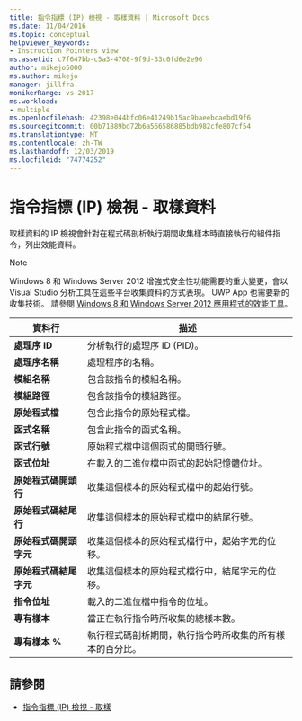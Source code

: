 ```yaml
---
title: 指令指標 (IP) 檢視 - 取樣資料 | Microsoft Docs
ms.date: 11/04/2016
ms.topic: conceptual
helpviewer_keywords:
- Instruction Pointers view
ms.assetid: c7f647bb-c5a3-4708-9f9d-33c0fd6e2e96
author: mikejo5000
ms.author: mikejo
manager: jillfra
monikerRange: vs-2017
ms.workload:
- multiple
ms.openlocfilehash: 42398e044bfc06e41249b15ac9baeebcaebd19f6
ms.sourcegitcommit: 00b71889bd72b6a566586885bdb982cfe807cf54
ms.translationtype: MT
ms.contentlocale: zh-TW
ms.lasthandoff: 12/03/2019
ms.locfileid: "74774252"
---
```

# <a name="instruction-pointers-ips-view---sampling-data"></a>指令指標 (IP) 檢視 - 取樣資料
取樣資料的 IP 檢視會針對在程式碼剖析執行期間收集樣本時直接執行的組件指令，列出效能資料。

> [!NOTE]
> Windows 8 和 Windows Server 2012 增強式安全性功能需要的重大變更，會以 Visual Studio 分析工具在這些平台收集資料的方式表現。 UWP App 也需要新的收集技術。 請參閱 [Windows 8 和 Windows Server 2012 應用程式的效能工具](../profiling/performance-tools-on-windows-8-and-windows-server-2012-applications.md)。

|資料行|描述|
|------------|-----------------|
|**處理序 ID**|分析執行的處理序 ID (PID)。|
|**處理序名稱**|處理程序的名稱。|
|**模組名稱**|包含該指令的模組名稱。|
|**模組路徑**|包含該指令的模組路徑。|
|**原始程式檔**|包含此指令的原始程式檔。|
|**函式名稱**|包含此指令的函式名稱。|
|**函式行號**|原始程式檔中這個函式的開頭行號。|
|**函式位址**|在載入的二進位檔中函式的起始記憶體位址。|
|**原始程式碼開頭行**|收集這個樣本的原始程式檔中的起始行號。|
|**原始程式碼結尾行**|收集這個樣本的原始程式檔中的結尾行號。|
|**原始程式碼開頭字元**|收集這個樣本的原始程式檔行中，起始字元的位移。|
|**原始程式碼結尾字元**|收集這個樣本的原始程式檔行中，結尾字元的位移。|
|**指令位址**|載入的二進位檔中指令的位址。|
|**專有樣本**|當正在執行指令時所收集的總樣本數。|
|**專有樣本 %**|執行程式碼剖析期間，執行指令時所收集的所有樣本的百分比。|

## <a name="see-also"></a>請參閱
- [指令指標 (IP) 檢視 - 取樣](../profiling/instruction-pointers-ips-view-dotnet-memory-sampling-data.md)
